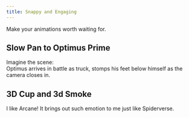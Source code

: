 ```yaml
---
title: Snappy and Engaging
---
```


Make your animations worth waiting for.

## Slow Pan to Optimus Prime
Imagine the scene:  
Optimus arrives in battle as truck, stomps his feet below himself as the camera closes in.

## 3D Cup and 3d Smoke
I like Arcane! It brings out such emotion to me just like Spiderverse.